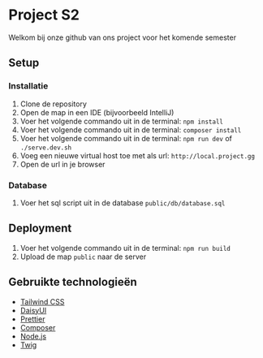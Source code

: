 # Project S2

Welkom bij onze github van ons project voor het komende semester

## Setup

### Installatie

1. Clone de repository
2. Open de map in een IDE (bijvoorbeeld IntelliJ)
3. Voer het volgende commando uit in de terminal: ```npm install```
4. Voer het volgende commando uit in de terminal: ```composer install```
5. Voer het volgende commando uit in de terminal: ```npm run dev``` of ```./serve.dev.sh```
6. Voeg een nieuwe virtual host toe met als url: ```http://local.project.gg```
7. Open de url in je browser

### Database

1. Voer het sql script uit in de database ```public/db/database.sql```

## Deployment

1. Voer het volgende commando uit in de terminal: ```npm run build```
2. Upload de map ```public``` naar de server

## Gebruikte technologieën

- [Tailwind CSS](https://tailwindcss.com/)
- [DaisyUI](https://daisyui.com/)
- [Prettier](https://prettier.io/)
- [Composer](https://getcomposer.org/)
- [Node.js](https://nodejs.org/en/)
- [Twig](https://twig.symfony.com/)
